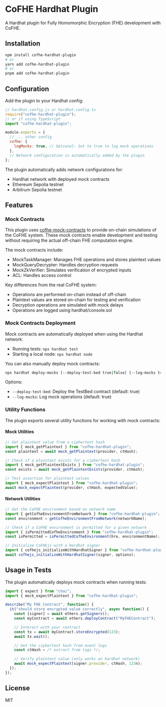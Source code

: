 # CoFHE Hardhat Plugin

A Hardhat plugin for Fully Homomorphic Encryption (FHE) development with CoFHE.

## Installation

```bash
npm install cofhe-hardhat-plugin
# or
yarn add cofhe-hardhat-plugin
# or
pnpm add cofhe-hardhat-plugin
```

## Configuration

Add the plugin to your Hardhat config:

```javascript
// hardhat.config.js or hardhat.config.ts
require("cofhe-hardhat-plugin");
// or if using TypeScript
import "cofhe-hardhat-plugin";

module.exports = {
  // ... other config
  cofhe: {
    logMocks: true, // Optional: Set to true to log mock operations
  },
  // Network configuration is automatically added by the plugin
};
```

The plugin automatically adds network configurations for:

- Hardhat network with deployed mock contracts
- Ethereum Sepolia testnet
- Arbitrum Sepolia testnet

## Features

### Mock Contracts

This plugin uses [cofhe-mock-contracts](https://github.com/FhenixProtocol/cofhe-mock-contracts) to provide on-chain simulations of the CoFHE system. These mock contracts enable development and testing without requiring the actual off-chain FHE computation engine.

The mock contracts include:

- MockTaskManager: Manages FHE operations and stores plaintext values
- MockQueryDecrypter: Handles decryption requests
- MockZkVerifier: Simulates verification of encrypted inputs
- ACL: Handles access control

Key differences from the real CoFHE system:

- Operations are performed on-chain instead of off-chain
- Plaintext values are stored on-chain for testing and verification
- Decryption operations are simulated with mock delays
- Operations are logged using hardhat/console.sol

### Mock Contracts Deployment

Mock contracts are automatically deployed when using the Hardhat network:

- Running tests: `npx hardhat test`
- Starting a local node: `npx hardhat node`

You can also manually deploy mock contracts:

```bash
npx hardhat deploy-mocks [--deploy-test-bed true|false] [--log-mocks true|false]
```

Options:

- `--deploy-test-bed`: Deploy the TestBed contract (default: true)
- `--log-mocks`: Log mock operations (default: true)

### Utility Functions

The plugin exports several utility functions for working with mock contracts:

#### Mock Utilities

```typescript
// Get plaintext value from a ciphertext hash
import { mock_getPlaintext } from "cofhe-hardhat-plugin";
const plaintext = await mock_getPlaintext(provider, ctHash);

// Check if a plaintext exists for a ciphertext hash
import { mock_getPlaintextExists } from "cofhe-hardhat-plugin";
const exists = await mock_getPlaintextExists(provider, ctHash);

// Test assertion for plaintext values
import { mock_expectPlaintext } from "cofhe-hardhat-plugin";
await mock_expectPlaintext(provider, ctHash, expectedValue);
```

#### Network Utilities

```typescript
// Get the CoFHE environment based on network name
import { getCofheEnvironmentFromNetwork } from "cofhe-hardhat-plugin";
const environment = getCofheEnvironmentFromNetwork(networkName);

// Check if a CoFHE environment is permitted for a given network
import { isPermittedCofheEnvironment } from "cofhe-hardhat-plugin";
const isPermitted = isPermittedCofheEnvironment(hre, environmentName);

// Initialize CoFHEjs with a Hardhat signer
import { cofhejs_initializeWithHardhatSigner } from "cofhe-hardhat-plugin";
await cofhejs_initializeWithHardhatSigner(signer, options);
```

## Usage in Tests

The plugin automatically deploys mock contracts when running tests:

```typescript
import { expect } from "chai";
import { mock_expectPlaintext } from "cofhe-hardhat-plugin";

describe("My FHE Contract", function() {
  it("should store encrypted value correctly", async function() {
    const [signer] = await ethers.getSigners();
    const myContract = await ethers.deployContract("MyFHEContract");

    // Interact with your contract
    const tx = await myContract.storeEncrypted(123);
    await tx.wait();

    // Get the ciphertext hash from event logs
    const ctHash = /* extract from logs */;

    // Verify plaintext value (only works on hardhat network)
    await mock_expectPlaintext(signer.provider, ctHash, 123n);
  });
});
```

## License

MIT
